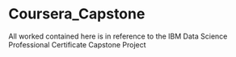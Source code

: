 # Coursera_Capstone
All worked contained here is in reference to the IBM Data Science Professional Certificate Capstone Project
